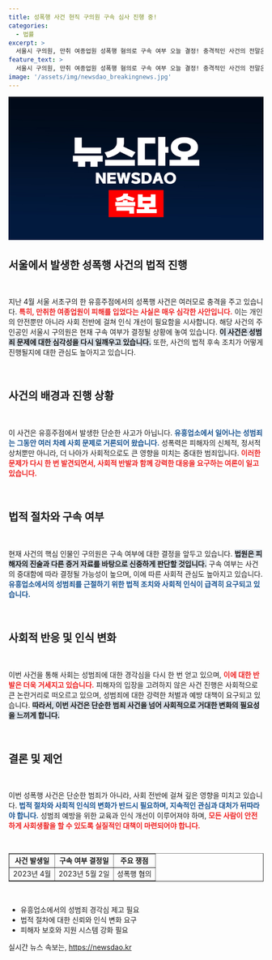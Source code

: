 ```yaml
---
title: 성폭행 사건 현직 구의원 구속 심사 진행 중!
categories:
  - 법률
excerpt: >
  서울시 구의원, 만취 여종업원 성폭행 혐의로 구속 여부 오늘 결정! 충격적인 사건의 전말은? 영상으로 확인하세요!
feature_text: >
  서울시 구의원, 만취 여종업원 성폭행 혐의로 구속 여부 오늘 결정! 충격적인 사건의 전말은? 영상으로 확인하세요!
image: '/assets/img/newsdao_breakingnews.jpg'
---
```


<p><img src="/assets/img/newsdao_breakingnews.jpg" alt="flaretime 속보" /></p>

<h2 data-ke-size="size26">서울에서 발생한 성폭행 사건의 법적 진행</h2>

<p data-ke-size="size16">&nbsp;</p>

<p>지난 4월 서울 서초구의 한 유흥주점에서의 성폭행 사건은 여러모로 충격을 주고 있습니다. <b><span style="color: #ee2323;">특히, 만취한 여종업원이 피해를 입었다는 사실은 매우 심각한 사안입니다.</span></b> 이는 개인의 안전뿐만 아니라 사회 전반에 걸쳐 인식 개선이 필요함을 시사합니다. 해당 사건의 주인공인 서울시 구의원은 현재 구속 여부가 결정될 상황에 놓여 있습니다. <b><span style="background-color: #21538527;">이 사건은 성범죄 문제에 대한 심각성을 다시 일깨우고 있습니다.</span></b> 또한, 사건의 법적 후속 조치가 어떻게 진행될지에 대한 관심도 높아지고 있습니다. </p>

<p data-ke-size="size16">&nbsp;</p>

<h2 data-ke-size="size26">사건의 배경과 진행 상황</h2>

<p data-ke-size="size16">&nbsp;</p>

<p>이 사건은 유흥주점에서 발생한 단순한 사고가 아닙니다. <b><span style="color: #1a5490;">유흥업소에서 일어나는 성범죄는 그동안 여러 차례 사회 문제로 거론되어 왔습니다.</span></b> 성폭력은 피해자의 신체적, 정서적 상처뿐만 아니라, 더 나아가 사회적으로도 큰 영향을 미치는 중대한 범죄입니다. <b><span style="color: #ee2323;">이러한 문제가 다시 한 번 발견되면서, 사회적 반발과 함께 강력한 대응을 요구하는 여론이 일고 있습니다.</span></b> </p>

<p data-ke-size="size16">&nbsp;</p>

<h2 data-ke-size="size26">법적 절차와 구속 여부</h2>

<p data-ke-size="size16">&nbsp;</p>

<p>현재 사건의 핵심 인물인 구의원은 구속 여부에 대한 결정을 앞두고 있습니다. <b><span style="background-color: #21538527;">법원은 피해자의 진술과 다른 증거 자료를 바탕으로 신중하게 판단할 것입니다.</span></b> 구속 여부는 사건의 중대함에 따라 결정될 가능성이 높으며, 이에 따른 사회적 관심도 높아지고 있습니다. <b><span style="color: #1a5490;">유흥업소에서의 성범죄를 근절하기 위한 법적 조치와 사회적 인식이 급격히 요구되고 있습니다.</span></b></p>

<p data-ke-size="size16">&nbsp;</p>

<h2 data-ke-size="size26">사회적 반응 및 인식 변화</h2>

<p data-ke-size="size16">&nbsp;</p>

<p>이번 사건을 통해 사회는 성범죄에 대한 경각심을 다시 한 번 얻고 있으며, <b><span style="color: #ee2323;">이에 대한 반발은 더욱 거세지고 있습니다.</span></b> 피해자의 입장을 고려하지 않은 사건 진행은 사회적으로 큰 논란거리로 떠오르고 있으며, 성범죄에 대한 강력한 처벌과 예방 대책이 요구되고 있습니다. <b><span style="background-color: #21538527;">따라서, 이번 사건은 단순한 범죄 사건을 넘어 사회적으로 거대한 변화의 필요성을 느끼게 합니다.</span></b></p>

<p data-ke-size="size16">&nbsp;</p>

<h2 data-ke-size="size26">결론 및 제언</h2>

<p data-ke-size="size16">&nbsp;</p>

<p>이번 성폭행 사건은 단순한 범죄가 아니라, 사회 전반에 걸쳐 깊은 영향을 미치고 있습니다. <b><span style="color: #1a5490;">법적 절차와 사회적 인식의 변화가 반드시 필요하며, 지속적인 관심과 대처가 뒤따라야 합니다.</span></b> 성범죄 예방을 위한 교육과 인식 개선이 이루어져야 하며, <b><span style="color: #ee2323;">모든 사람이 안전하게 사회생활을 할 수 있도록 실질적인 대책이 마련되어야 합니다.</span></b></p>

<p data-ke-size="size16">&nbsp;</p>

<table style="width: 100%; border-collapse: collapse;" border="1">
<tr>
<td style="text-align: center; height: 17px;"><b>사건 발생일</b></td>
<td style="text-align: center; height: 17px;"><b>구속 여부 결정일</b></td>
<td style="text-align: center; height: 17px;"><b>주요 쟁점</b></td>
</tr>
<tr>
<td style="text-align: center; height: 17px;">2023년 4월</td>
<td style="text-align: center; height: 17px;">2023년 5월 2일</td>
<td style="text-align: center; height: 17px;">성폭행 혐의</td>
</tr>
</table>

<p data-ke-size="size16">&nbsp;</p>

<ul>
<li>유흥업소에서의 성범죄 경각심 제고 필요</li>
<li>법적 절차에 대한 신뢰와 인식 변화 요구</li>
<li>피해자 보호와 지원 시스템 강화 필요</li>
</ul>
실시간 뉴스 속보는, <a href="https://newsdao.kr" rel="dofollow">https://newsdao.kr</a>



